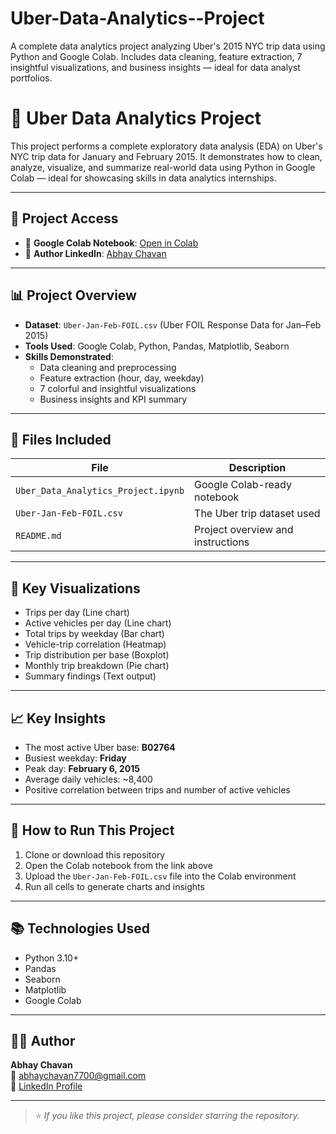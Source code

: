 # Uber-Data-Analytics--Project
A complete data analytics project analyzing Uber's 2015 NYC trip data using Python and Google Colab. Includes data cleaning, feature extraction, 7 insightful visualizations, and business insights — ideal for data analyst portfolios.

# 🚖 Uber Data Analytics Project

This project performs a complete exploratory data analysis (EDA) on Uber's NYC trip data for January and February 2015. It demonstrates how to clean, analyze, visualize, and summarize real-world data using Python in Google Colab — ideal for showcasing skills in data analytics internships.

---

## 🔗 Project Access

- 📘 **Google Colab Notebook**: [Open in Colab](https://colab.research.google.com/drive/17b2xkQmKcZUZrEv2tJlWZMcQ3YEV952K?usp=sharing)  
- 👤 **Author LinkedIn**: [Abhay Chavan](https://www.linkedin.com/in/abhay-chavan7)

---

## 📊 Project Overview

- **Dataset**: `Uber-Jan-Feb-FOIL.csv` (Uber FOIL Response Data for Jan–Feb 2015)
- **Tools Used**: Google Colab, Python, Pandas, Matplotlib, Seaborn
- **Skills Demonstrated**:
  - Data cleaning and preprocessing
  - Feature extraction (hour, day, weekday)
  - 7 colorful and insightful visualizations
  - Business insights and KPI summary

---

## 📁 Files Included

| File | Description |
|------|-------------|
| `Uber_Data_Analytics_Project.ipynb` | Google Colab-ready notebook |
| `Uber-Jan-Feb-FOIL.csv` | The Uber trip dataset used |
| `README.md` | Project overview and instructions |

---

## 📌 Key Visualizations

- Trips per day (Line chart)
- Active vehicles per day (Line chart)
- Total trips by weekday (Bar chart)
- Vehicle-trip correlation (Heatmap)
- Trip distribution per base (Boxplot)
- Monthly trip breakdown (Pie chart)
- Summary findings (Text output)

---

## 📈 Key Insights

- The most active Uber base: **B02764**
- Busiest weekday: **Friday**
- Peak day: **February 6, 2015**
- Average daily vehicles: ~8,400
- Positive correlation between trips and number of active vehicles

---

## 🚀 How to Run This Project

1. Clone or download this repository
2. Open the Colab notebook from the link above
3. Upload the `Uber-Jan-Feb-FOIL.csv` file into the Colab environment
4. Run all cells to generate charts and insights

---

## 📚 Technologies Used

- Python 3.10+
- Pandas
- Seaborn
- Matplotlib
- Google Colab

---

## 👨‍💻 Author

**Abhay Chavan**  
📧 abhaychavan7700@gmail.com  
🔗 [LinkedIn Profile](https://www.linkedin.com/in/abhay-chavan7)

---

> ⭐ _If you like this project, please consider starring the repository._


